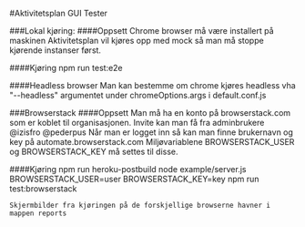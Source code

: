 #Aktivitetsplan GUI Tester
  
###Lokal kjøring:
####Oppsett
    Chrome browser må være installert på maskinen
    Aktivitetsplan vil kjøres opp med mock så man må stoppe kjørende instanser først.

####Kjøring
    npm run test:e2e

####Headless browser
    Man kan bestemme om chrome kjøres headless vha "--headless" argumentet under chromeOptions.args i default.conf.js

###Browserstack
####Oppsett
    Man må ha en konto på browserstack.com som er koblet til organisasjonen.
    Invite kan man få fra adminbrukere @izisfro @pederpus
    Når man er logget inn så kan man finne brukernavn og key på automate.browserstack.com
    Miljøvariablene BROWSERSTACK_USER og BROWSERSTACK_KEY må settes til disse.

####Kjøring
    npm run heroku-postbuild
    node example/server.js
    BROWSERSTACK_USER=user BROWSERSTACK_KEY=key npm run test:browserstack

    Skjermbilder fra kjøringen på de forskjellige browserne havner i mappen reports
